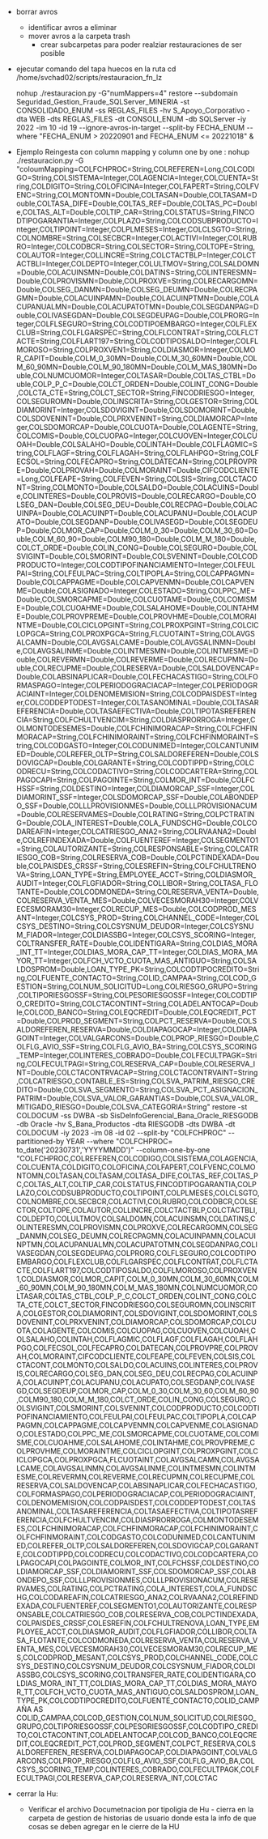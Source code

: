 - borrar avros
    - identificar avros a eliminar
    - mover avros a la carpeta trash
        -  crear subcarpetas para poder realziar restauraciones de ser posible
- ejecutar comando del tapa huecos en la ruta
    cd /home/svchad02/scripts/restauracion_fn_lz

    nohup ./restauracion.py -G"numMappers=4" restore --subdomain Seguridad_Gestion_Fraude_SQLServer_MINERIA -st CONSOLIDADO_ENUM -ss REGLAS_FILES -hv S_Apoyo_Corporativo -dta WEB -dts REGLAS_FILES -dt CONSOLI_ENUM -db SQLServer -iy 2022 -im 10 -id 19 --ignore-avros-in-target --split-by FECHA_ENUM --where "FECHA_ENUM > 20220901 and FECHA_ENUM <= 20221018" &


- Ejemplo Reingesta con column mapping y column one by one :
nohup ./restauracion.py  -G "coloumMapping=COLFCHPROC=String,COLREFEREN=Long,COLCODIGO=String,COLSISTEMA=Integer,COLAGENCIA=Integer,COLCUENTA=String,COLDIGITO=String,COLOFICINA=Integer,COLFAPERT=String,COLFVENC=String,COLMONTOMN=Double,COLTASAN=Double,COLTASAM=Double,COLTASA_DIFE=Double,COLTAS_REF=Double,COLTAS_PC=Double,COLTAS_ALT=Double,COLTIP_CAR=String,COLSTATUS=String,FINCODTIPOGARANTIA=Integer,COLPLAZO=String,COLCODSUBPRODUCTO=Integer,COLTIPOINT=Integer,COLPLMESES=Integer,COLCLSGTO=String,COLNOMBRE=String,COLSECBCR=Integer,COLACTIVI=Integer,COLRUBRO=Integer,COLCODBCR=String,COLSECTOR=String,COLTOPE=String,COLAUTOR=Integer,COLLINCRE=String,COLCTACTBLP=Integer,COLCTACTBLI=Integer,COLDEPTO=Integer,COLULTMOV=String,COLSALDOMN=Double,COLACUINSMN=Double,COLDATINS=String,COLINTERESMN=Double,COLPROVISMN=Double,COLPROXVE=String,COLRECARGOMN=Double,COLSEG_DANMN=Double,COLSEG_DEUMN=Double,COLRECPAGMN=Double,COLACUINPAMN=Double,COLACUINPTMN=Double,COLACUPANUALMN=Double,COLACUPATOTMN=Double,COLSEGDANPAG=Double,COLIVASEGDAN=Double,COLSEGDEUPAG=Double,COLPRORG=Integer,COLFLSEGURO=String,COLCODTIPOEMBARGO=Integer,COLFLEXCLUB=String,COLFLGARSPEC=String,COLFLCONTRAT=String,COLFLCTACTE=String,COLFLART197=String,COLCODTIPOSALDO=Integer,COLFLMOROSO=String,COLPROXVEN1=String,COLDIASMOR=Integer,COLMOR_CAPIT=Double,COLM_0_30MN=Double,COLM_30_60MN=Double,COLM_60_90MN=Double,COLM_90_180MN=Double,COLM_MAS_180MN=Double,COLNUMCUOMOR=Integer,COLTASAR=Double,COLTAS_CTBL=Double,COLP_P_C=Double,COLCT_ORDEN=Double,COLINT_CONG=Double,COLCTA_CTE=String,COLCT_SECTOR=String,FINCODRIESGO=Integer,COLSEGUROMN=Double,COLINSCRITA=String,COLGESTOR=String,COLDIAMORINT=Integer,COLSDOVIGINT=Double,COLSDOMORINT=Double,COLSDOVENINT=Double,COLPRXVENINT=String,COLDIAMORCAP=Integer,COLSDOMORCAP=Double,COLCUOTA=Double,COLAGENTE=String,COLCOMIS=Double,COLCUOPAG=Integer,COLCUOVEN=Integer,COLCUOAH=Double,COLSALAHO=Double,COLINTAH=Double,COLFLAGMIC=String,COLFLAGF=String,COLFLAGAH=String,COLFLAHPGO=String,COLFECSOL=String,COLFECAPRO=String,COLDATECAN=String,COLPROVPRE=Double,COLPROVAH=Double,COLMORAINT=Double,CIFCODCLIENTE=Long,COLFEAPE=String,COLFEVEN=String,COLSIS=String,COLCTACONT=String,COLMONTO=Double,COLSALDO=Double,COLACUINS=Double,COLINTERES=Double,COLPROVIS=Double,COLRECARGO=Double,COLSEG_DAN=Double,COLSEG_DEU=Double,COLRECPAG=Double,COLACUINPA=Double,COLACUINPT=Double,COLACUPANU=Double,COLACUPATO=Double,COLSEGDANP=Double,COLIVASEGD=Double,COLSEGDEUP=Double,COLMOR_CAP=Double,COLM_0_30=Double,COLM_30_60=Double,COLM_60_90=Double,COLM90_180=Double,COLM_M_180=Double,COLCT_ORDE=Double,COLIN_CONG=Double,COLSEGURO=Double,COLSVIGINT=Double,COLSMORINT=Double,COLSVENINT=Double,COLCODPRODUCTO=Integer,COLCODTIPOFINANCIAMIENTO=Integer,COLFEULPAI=String,COLFEULPAC=String,COLTIPOPLA=String,COLCAPPAGMN=Double,COLCAPPAGME=Double,COLCAPVENMN=Double,COLCAPVENME=Double,COLASIGNADO=Integer,COLESTADO=String,COLPPC_ME=Double,COLSMORCAPME=Double,COLCUOTAME=Double,COLCOMISME=Double,COLCUOAHME=Double,COLSALAHOME=Double,COLINTAHME=Double,COLPROVPREME=Double,COLPROVHME=Double,COLMORAINTME=Double,COLCICLOPGINT=String,COLPROXPGINT=String,COLCICLOPGCA=String,COLPROXPGCA=String,FLCUOTAINT=String,COLAVGSALCAMN=Double,COLAVGSALCAME=Double,COLAVGSALINMN=Double,COLAVGSALINME=Double,COLINTMESMN=Double,COLINTMESME=Double,COLREVERMN=Double,COLREVERME=Double,COLRECUPMN=Double,COLRECUPME=Double,COLRESERVA=Double,COLSALDOVENCAP=Double,COLABSINAPLICAR=Double,COLFECHACASTIGO=String,COLFORMASPAGO=Integer,COLPERIODOGRACIACAP=Integer,COLPERIODOGRACIAINT=Integer,COLDENOMEMISION=String,COLCODPAISDEST=Integer,COLCODDEPTODEST=Integer,COLTASANOMINAL=Double,COLTASAREFERENCIA=Double,COLTASAEFECTIVA=Double,COLTIPOTASREFERENCIA=String,COLFCHULTVENCIM=String,COLDIASPRORROGA=Integer,COLMONTODESEMES=Double,COLFCHINIMORACAP=String,COLFCHFINMORACAP=String,COLFCHINIMORAINT=String,COLFCHFINMORAINT=String,COLCODGASTO=Integer,COLCODUNIMED=Integer,COLCANTUNIMED=Double,COLREFER_OLTP=String,COLSALDOREFEREN=Double,COLSDOVIGCAP=Double,COLGARANTE=String,COLCODTIPPD=String,COLCODRECU=String,COLCODACTIVO=String,COLCODCARTERA=String,COLPAGOCAPI=String,COLPAGOINTE=String,COLMOR_INT=Double,COLFCHSSF=String,COLDESTINO=Integer,COLDIAMORCAP_SSF=Integer,COLDIAMORINT_SSF=Integer,COLSDOMORCAP_SSF=Double,COLABONDEPO_SSF=Double,COLLLPROVISIONMES=Double,COLLLPROVISIONACUM=Double,COLRESERVAMES=Double,COLRATING=String,COLPCTRATING=Double,COLA_INTEREST=Double,COLA_FUNDSCHG=Double,COLCODAREAFIN=Integer,COLCATRIESGO_ANA2=String,COLRVAANA2=Double,COLREFINDEXADA=Double,COLFUENTEREF=Integer,COLSEGMENTO1=String,COLAUTORIZANTE=String,COLRESPONSABLE=String,COLCATRIESGO_COB=String,COLRESERVA_COB=Double,COLPCTINDEXADA=Double,COLPAISDES_CRSSF=String,COLESREFIN=String,COLFCHULTRENOVA=String,LOAN_TYPE=String,EMPLOYEE_ACCT=String,COLDIASMOR_AUDIT=Integer,COLFLGFIADOR=String,COLLIBOR=String,COLTASA_FLOTANTE=Double,COLCODMONEDA=String,COLRESERVA_VENTA=Double,COLRESERVA_VENTA_MES=Double,COLVECESMORAH30=Integer,COLVECESMORAM30=Integer,COLRECUP_MES=Double,COLCODPROD_MESANT=Integer,COLCSYS_PROD=String,COLCHANNEL_CODE=Integer,COLCSYS_DESTINO=String,COLCSYSNUM_DEUDOR=Integer,COLCSYSNUM_FIADOR=Integer,COLDIASSBG=Integer,COLCSYS_SCORING=Integer,COLTRANSFER_RATE=Double,COLIDENTIGARA=String,COLDIAS_MORA_INT_TT=Integer,COLDIAS_MORA_CAP_TT=Integer,COLDIAS_MORA_MAYOR_TT=Integer,COLFCH_VCTO_CUOTA_MAS_ANTIGUO=String,COLSALDOSPROM=Double,LOAN_TYPE_PK=String,COLCODTIPOCREDITO=String,COLFUENTE_CONTACTO=String,COLID_CAMPAA=String,COLCOD_GESTION=String,COLNUM_SOLICITUD=Long,COLRIESGO_GRUPO=String,COLTIPORIESGOSSF=String,COLPESORIESGOSSF=Integer,COLCODTIPO_CREDITO=String,COLCTACONTINT=String,COLADELANTOCAP=Double,COLCOD_BANCO=String,COLEQCREDIT=Double,COLEQCREDIT_PCT=Double,COLPROD_SEGMENT=String,COLPCT_RESERVA=Double,COLSALDOREFEREN_RESERVA=Double,COLDIAPAGOCAP=Integer,COLDIAPAGOINT=Integer,COLVALGARCONS=Double,COLPROP_RIESGO=Double,COLFLG_AVIO_SSF=String,COLFLG_AVIO_BA=String,COLCSYS_SCORING_TEMP=Integer,COLINTERES_COBRADO=Double,COLFECULTPAGK=String,COLFECULTPAGI=String,COLRESERVA_CAP=Double,COLRESERVA_INT=Double,COLCTACONTRVACAP=String,COLCTACONTRVAINT=String,COLCATRIESGO_CONTABLE_ES=String,COLSVA_PATRIM_RIESGO_CREDITO=Double,COLSVA_SEGMENTO=String,COLSVA_PCT_ASIGNACION_PATRIM=Double,COLSVA_VALOR_GARANTIAS=Double,COLSVA_VALOR_MITIGADO_RIESGO=Double,COLSVA_CATEGORIA=String"  restore -st COLDOCUM -ss DWBA -sb SisDeInfoGerencial_Bana_Oracle_RIESGODB -db Oracle -hv S_Bana_Productos -dta RIESGODB -dts DWBA -dt COLDOCUM -iy 2023 -im 08 -id 02 --split-by "COLFCHPROC"  --partitioned-by YEAR --where "COLFCHPROC= to_date('20230731','YYYYMMDD')" --column-one-by-one "COLFCHPROC,COLREFEREN,COLCODIGO,COLSISTEMA,COLAGENCIA,COLCUENTA,COLDIGITO,COLOFICINA,COLFAPERT,COLFVENC,COLMONTOMN,COLTASAN,COLTASAM,COLTASA_DIFE,COLTAS_REF,COLTAS_PC,COLTAS_ALT,COLTIP_CAR,COLSTATUS,FINCODTIPOGARANTIA,COLPLAZO,COLCODSUBPRODUCTO,COLTIPOINT,COLPLMESES,COLCLSGTO,COLNOMBRE,COLSECBCR,COLACTIVI,COLRUBRO,COLCODBCR,COLSECTOR,COLTOPE,COLAUTOR,COLLINCRE,COLCTACTBLP,COLCTACTBLI,COLDEPTO,COLULTMOV,COLSALDOMN,COLACUINSMN,COLDATINS,COLINTERESMN,COLPROVISMN,COLPROXVE,COLRECARGOMN,COLSEG_DANMN,COLSEG_DEUMN,COLRECPAGMN,COLACUINPAMN,COLACUINPTMN,COLACUPANUALMN,COLACUPATOTMN,COLSEGDANPAG,COLIVASEGDAN,COLSEGDEUPAG,COLPRORG,COLFLSEGURO,COLCODTIPOEMBARGO,COLFLEXCLUB,COLFLGARSPEC,COLFLCONTRAT,COLFLCTACTE,COLFLART197,COLCODTIPOSALDO,COLFLMOROSO,COLPROXVEN1,COLDIASMOR,COLMOR_CAPIT,COLM_0_30MN,COLM_30_60MN,COLM_60_90MN,COLM_90_180MN,COLM_MAS_180MN,COLNUMCUOMOR,COLTASAR,COLTAS_CTBL,COLP_P_C,COLCT_ORDEN,COLINT_CONG,COLCTA_CTE,COLCT_SECTOR,FINCODRIESGO,COLSEGUROMN,COLINSCRITA,COLGESTOR,COLDIAMORINT,COLSDOVIGINT,COLSDOMORINT,COLSDOVENINT,COLPRXVENINT,COLDIAMORCAP,COLSDOMORCAP,COLCUOTA,COLAGENTE,COLCOMIS,COLCUOPAG,COLCUOVEN,COLCUOAH,COLSALAHO,COLINTAH,COLFLAGMIC,COLFLAGF,COLFLAGAH,COLFLAHPGO,COLFECSOL,COLFECAPRO,COLDATECAN,COLPROVPRE,COLPROVAH,COLMORAINT,CIFCODCLIENTE,COLFEAPE,COLFEVEN,COLSIS,COLCTACONT,COLMONTO,COLSALDO,COLACUINS,COLINTERES,COLPROVIS,COLRECARGO,COLSEG_DAN,COLSEG_DEU,COLRECPAG,COLACUINPA,COLACUINPT,COLACUPANU,COLACUPATO,COLSEGDANP,COLIVASEGD,COLSEGDEUP,COLMOR_CAP,COLM_0_30,COLM_30_60,COLM_60_90,COLM90_180,COLM_M_180,COLCT_ORDE,COLIN_CONG,COLSEGURO,COLSVIGINT,COLSMORINT,COLSVENINT,COLCODPRODUCTO,COLCODTIPOFINANCIAMIENTO,COLFEULPAI,COLFEULPAC,COLTIPOPLA,COLCAPPAGMN,COLCAPPAGME,COLCAPVENMN,COLCAPVENME,COLASIGNADO,COLESTADO,COLPPC_ME,COLSMORCAPME,COLCUOTAME,COLCOMISME,COLCUOAHME,COLSALAHOME,COLINTAHME,COLPROVPREME,COLPROVHME,COLMORAINTME,COLCICLOPGINT,COLPROXPGINT,COLCICLOPGCA,COLPROXPGCA,FLCUOTAINT,COLAVGSALCAMN,COLAVGSALCAME,COLAVGSALINMN,COLAVGSALINME,COLINTMESMN,COLINTMESME,COLREVERMN,COLREVERME,COLRECUPMN,COLRECUPME,COLRESERVA,COLSALDOVENCAP,COLABSINAPLICAR,COLFECHACASTIGO,COLFORMASPAGO,COLPERIODOGRACIACAP,COLPERIODOGRACIAINT,COLDENOMEMISION,COLCODPAISDEST,COLCODDEPTODEST,COLTASANOMINAL,COLTASAREFERENCIA,COLTASAEFECTIVA,COLTIPOTASREFERENCIA,COLFCHULTVENCIM,COLDIASPRORROGA,COLMONTODESEMES,COLFCHINIMORACAP,COLFCHFINMORACAP,COLFCHINIMORAINT,COLFCHFINMORAINT,COLCODGASTO,COLCODUNIMED,COLCANTUNIMED,COLREFER_OLTP,COLSALDOREFEREN,COLSDOVIGCAP,COLGARANTE,COLCODTIPPD,COLCODRECU,COLCODACTIVO,COLCODCARTERA,COLPAGOCAPI,COLPAGOINTE,COLMOR_INT,COLFCHSSF,COLDESTINO,COLDIAMORCAP_SSF,COLDIAMORINT_SSF,COLSDOMORCAP_SSF,COLABONDEPO_SSF,COLLLPROVISIONMES,COLLLPROVISIONACUM,COLRESERVAMES,COLRATING,COLPCTRATING,COLA_INTEREST,COLA_FUNDSCHG,COLCODAREAFIN,COLCATRIESGO_ANA2,COLRVAANA2,COLREFINDEXADA,COLFUENTEREF,COLSEGMENTO1,COLAUTORIZANTE,COLRESPONSABLE,COLCATRIESGO_COB,COLRESERVA_COB,COLPCTINDEXADA,COLPAISDES_CRSSF,COLESREFIN,COLFCHULTRENOVA,LOAN_TYPE,EMPLOYEE_ACCT,COLDIASMOR_AUDIT,COLFLGFIADOR,COLLIBOR,COLTASA_FLOTANTE,COLCODMONEDA,COLRESERVA_VENTA,COLRESERVA_VENTA_MES,COLVECESMORAH30,COLVECESMORAM30,COLRECUP_MES,COLCODPROD_MESANT,COLCSYS_PROD,COLCHANNEL_CODE,COLCSYS_DESTINO,COLCSYSNUM_DEUDOR,COLCSYSNUM_FIADOR,COLDIASSBG,COLCSYS_SCORING,COLTRANSFER_RATE,COLIDENTIGARA,COLDIAS_MORA_INT_TT,COLDIAS_MORA_CAP_TT,COLDIAS_MORA_MAYOR_TT,COLFCH_VCTO_CUOTA_MAS_ANTIGUO,COLSALDOSPROM,LOAN_TYPE_PK,COLCODTIPOCREDITO,COLFUENTE_CONTACTO,COLID_CAMPAÑA AS COLID_CAMPAA,COLCOD_GESTION,COLNUM_SOLICITUD,COLRIESGO_GRUPO,COLTIPORIESGOSSF,COLPESORIESGOSSF,COLCODTIPO_CREDITO,COLCTACONTINT,COLADELANTOCAP,COLCOD_BANCO,COLEQCREDIT,COLEQCREDIT_PCT,COLPROD_SEGMENT,COLPCT_RESERVA,COLSALDOREFEREN_RESERVA,COLDIAPAGOCAP,COLDIAPAGOINT,COLVALGARCONS,COLPROP_RIESGO,COLFLG_AVIO_SSF,COLFLG_AVIO_BA,COLCSYS_SCORING_TEMP,COLINTERES_COBRADO,COLFECULTPAGK,COLFECULTPAGI,COLRESERVA_CAP,COLRESERVA_INT,COLCTAC
- cerrar la Hu:
    - Verificar el archivo Documetnacion por tipoligia de Hu - cierra en la carpeta de gestion de historias de usuario donde esta la info de que cosas se deben agregar en le cierre de la HU
